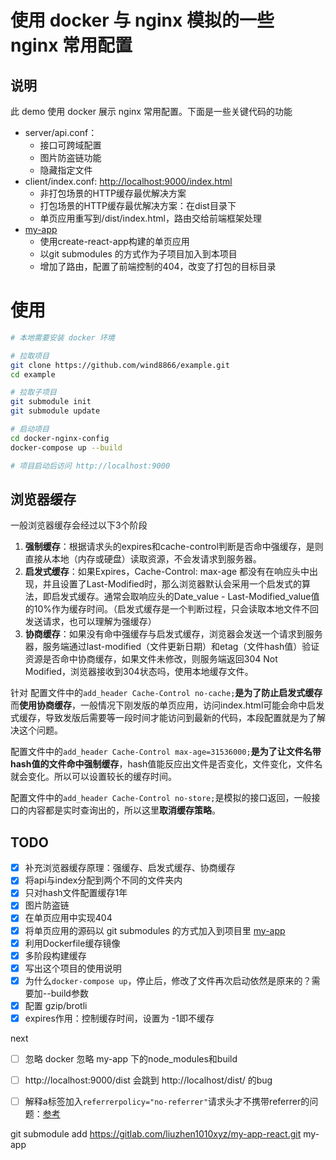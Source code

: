 # 使用 docker 与 nginx 模拟的一些 nginx 常用配置

## 说明
此 demo 使用 docker 展示 nginx 常用配置。下面是一些关键代码的功能

- server/api.conf：
  - 接口可跨域配置
  - 图片防盗链功能
  - 隐藏指定文件
- client/index.conf: <http://localhost:9000/index.html>
  - 非打包场景的HTTP缓存最优解决方案
  - 打包场景的HTTP缓存最优解决方案：在dist目录下
  - 单页应用重写到/dist/index.html，路由交给前端框架处理
- [my-app](https://gitlab.com/liuzhen1010xyz/my-app-react)
  - 使用create-react-app构建的单页应用
  - 以git submodules 的方式作为子项目加入到本项目
  - 增加了路由，配置了前端控制的404，改变了打包的目标目录

# 使用
```bash
# 本地需要安装 docker 环境

# 拉取项目
git clone https://github.com/wind8866/example.git
cd example

# 拉取子项目
git submodule init
git submodule update

# 启动项目
cd docker-nginx-config
docker-compose up --build

# 项目启动后访问 http://localhost:9000
```

## 浏览器缓存
一般浏览器缓存会经过以下3个阶段
1. **强制缓存**：根据请求头的expires和cache-control判断是否命中强缓存，是则直接从本地（内存或硬盘）读取资源，不会发请求到服务器。
2. **启发式缓存**：如果Expires，Cache-Control: max-age 都没有在响应头中出现，并且设置了Last-Modified时，那么浏览器默认会采用一个启发式的算法，即启发式缓存。通常会取响应头的Date_value - Last-Modified_value值的10%作为缓存时间。（启发式缓存是一个判断过程，只会读取本地文件不回发送请求，也可以理解为强缓存）
3. **协商缓存**：如果没有命中强缓存与启发式缓存，浏览器会发送一个请求到服务器，服务端通过last-modified（文件更新日期）和etag（文件hash值）验证资源是否命中协商缓存，如果文件未修改，则服务端返回304 Not Modified，浏览器接收到304状态吗，使用本地缓存文件。

针对
配置文件中的`add_header Cache-Control no-cache;`**是为了防止启发式缓存**而**使用协商缓存**，一般情况下刚发版的单页应用，访问index.html可能会命中启发式缓存，导致发版后需要等一段时间才能访问到最新的代码，本段配置就是为了解决这个问题。

配置文件中的`add_header Cache-Control max-age=31536000;`**是为了让文件名带hash值的文件命中强制缓存**，hash值能反应出文件是否变化，文件变化，文件名就会变化。所以可以设置较长的缓存时间。

配置文件中的`add_header Cache-Control no-store;`是模拟的接口返回，一般接口的内容都是实时查询出的，所以这里**取消缓存策略**。


## TODO
- [x] 补充浏览器缓存原理：强缓存、启发式缓存、协商缓存
- [x] 将api与index分配到两个不同的文件夹内
- [x] 只对hash文件配置缓存1年
- [x] 图片防盗链
- [x] 在单页应用中实现404
- [x] 将单页应用的源码以 git submodules 的方式加入到项目里 [my-app](https://gitlab.com/liuzhen1010xyz/my-app-react#my-app)
- [x] 利用Dockerfile缓存镜像
- [x] 多阶段构建缓存
- [x] 写出这个项目的使用说明
- [x] 为什么`docker-compose up`，停止后，修改了文件再次启动依然是原来的？需要加--build参数
- [x] 配置 gzip/brotli
- [x] expires作用：控制缓存时间，设置为 -1即不缓存

next
- [ ] 忽略 docker 忽略 my-app 下的node_modules和build
- [ ] http://localhost:9000/dist 会跳到 http://localhost/dist/ 的bug
- [ ] 解释a标签加入`referrerpolicy="no-referrer"`请求头才不携带referrer的问题：[参考](https://www.educative.io/answers/what-is-the-html-a-referrerpolicy-attribute)




git submodule add https://gitlab.com/liuzhen1010xyz/my-app-react.git my-app